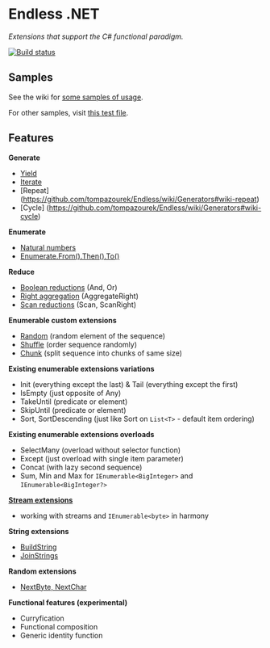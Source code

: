 # Endless .NET

*Extensions that support the C# functional paradigm.*

[![Build status](https://ci.appveyor.com/api/projects/status/h7iyo0gr4qelf89o)](https://ci.appveyor.com/project/tompazourek/endless)

## Samples

See the wiki for [some samples of usage](https://github.com/tompazourek/Endless/wiki/Samples).

For other samples, visit [this test file](https://github.com/tompazourek/Endless/blob/master/Endless.Tests/Samples.cs).

## Features

**Generate**

- [Yield](https://github.com/tompazourek/Endless/wiki/Generators#wiki-yield)
- [Iterate](https://github.com/tompazourek/Endless/wiki/Generators#wiki-iterate)
- [Repeat] (https://github.com/tompazourek/Endless/wiki/Generators#wiki-repeat)
- [Cycle] (https://github.com/tompazourek/Endless/wiki/Generators#wiki-cycle)

**Enumerate**

- [Natural numbers](https://github.com/tompazourek/Endless/wiki/Enumerate#wiki-natural-numbers)
- [Enumerate.From().Then().To()](https://github.com/tompazourek/Endless/wiki/Enumerate#wiki-from-then-to)

**Reduce**

- [Boolean reductions](https://github.com/tompazourek/Endless/wiki/Reductions#wiki-boolean-reductions) (And, Or)
- [Right aggregation](https://github.com/tompazourek/Endless/wiki/Reductions#wiki-right-aggregation) (AggregateRight)
- [Scan reductions](https://github.com/tompazourek/Endless/wiki/Reductions#wiki-scans) (Scan, ScanRight)

**Enumerable custom extensions**
- [Random](https://github.com/tompazourek/Endless/wiki/Enumerable-custom-extensions#wiki-random) (random element of the sequence)
- [Shuffle](https://github.com/tompazourek/Endless/wiki/Enumerable-custom-extensions#wiki-shuffle) (order sequence randomly)
- [Chunk](https://github.com/tompazourek/Endless/wiki/Enumerable-custom-extensions#wiki-chunk) (split sequence into chunks of same size)

**Existing enumerable extensions variations**
- Init (everything except the last) & Tail (everything except the first)
- IsEmpty (just opposite of Any)
- TakeUntil (predicate or element)
- SkipUntil (predicate or element)
- Sort, SortDescending (just like Sort on `List<T>` - default item ordering)

**Existing enumerable extensions overloads**
- SelectMany (overload without selector function)
- Except (just overload with single item parameter)
- Concat (with lazy second sequence)
- Sum, Min and Max for `IEnumerable<BigInteger>` and `IEnumerable<BigInteger?>`

[**Stream extensions**](https://github.com/tompazourek/Endless/blob/master/Endless/Extensions/StreamExtensions.cs)

- working with streams and `IEnumerable<byte>` in harmony

**String extensions**

- [BuildString](https://github.com/tompazourek/Endless/wiki/String-extensions#buildstring)
- [JoinStrings](https://github.com/tompazourek/Endless/wiki/String-extensions#joinstrings)


**Random extensions**

- [NextByte, NextChar](https://github.com/tompazourek/Endless/wiki/Random-extensions)

**Functional features (experimental)**

- Curryfication
- Functional composition
- Generic identity function

